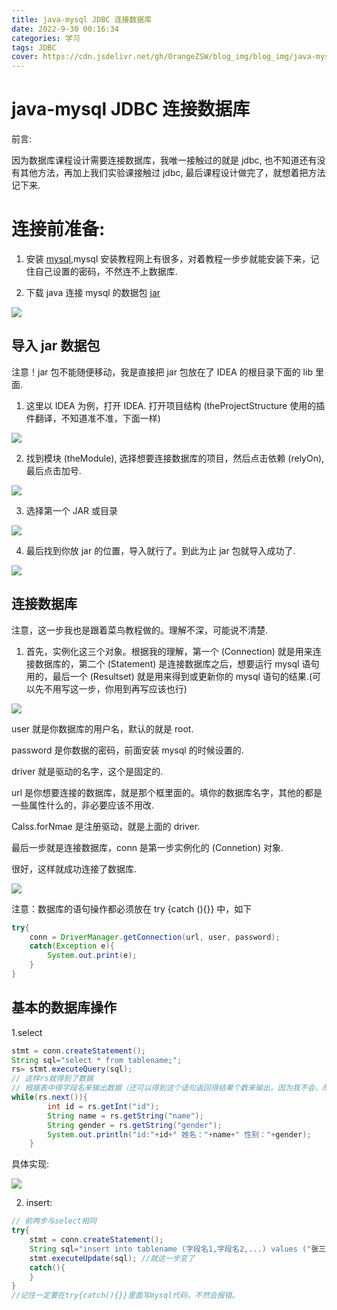 ```yaml
---
title: java-mysql JDBC 连接数据库
date: 2022-9-30 00:16:34
categories: 学习
tags: JDBC
cover: https://cdn.jsdelivr.net/gh/OrangeZSW/blog_img/blog_img/java-mysql%20JDBC%20.jpg
---
```


# java-mysql JDBC 连接数据库

前言:

因为数据库课程设计需要连接数据库，我唯一接触过的就是 jdbc, 也不知道还有没有其他方法，再加上我们实验课接触过 jdbc, 最后课程设计做完了，就想着把方法记下来.

# 连接前准备:

1. 安装 [mysql](https://www.mysql.com/downloads/),mysql 安装教程网上有很多，对着教程一步步就能安装下来，记住自己设置的密码，不然连不上数据库.

2. 下载 java 连接 mysql 的数据包 [jar](https://dev.mysql.com/downloads/connector/j/)

![](https://cdn.jsdelivr.net/gh/OrangeZSW/blog_img/posts/java-mysql/1664538641591.png)

## 导入 jar 数据包

注意！jar 包不能随便移动，我是直接把 jar 包放在了 IDEA 的根目录下面的 lib 里面.

1. 这里以 IDEA 为例，打开 IDEA. 打开项目结构 (theProjectStructure 使用的插件翻译，不知道准不准，下面一样)

![](https://cdn.jsdelivr.net/gh/OrangeZSW/blog_img/posts/java-mysql/1664539063792.png)

2. 找到模块 (theModule), 选择想要连接数据库的项目，然后点击依赖 (relyOn), 最后点击加号.

![](https://cdn.jsdelivr.net/gh/OrangeZSW/blog_img/posts/java-mysql/1664539710423.png)

3. 选择第一个 JAR 或目录

![](https://cdn.jsdelivr.net/gh/OrangeZSW/blog_img/posts/java-mysql/1664539813085.png)

4. 最后找到你放 jar 的位置，导入就行了。到此为止 jar 包就导入成功了.

![](https://cdn.jsdelivr.net/gh/OrangeZSW/blog_img/posts/java-mysql/1664539925809.png)

## 连接数据库

注意，这一步我也是跟着菜鸟教程做的。理解不深，可能说不清楚.

1. 首先，实例化这三个对象。根据我的理解，第一个 (Connection) 就是用来连接数据库的，第二个 (Statement) 是连接数据库之后，想要运行 mysql 语句用的，最后一个 (Resultset) 就是用来得到或更新你的 mysql 语句的结果.(可以先不用写这一步，你用到再写应该也行)

![](https://cdn.jsdelivr.net/gh/OrangeZSW/blog_img/posts/java-mysql/1664540196391.png)

user 就是你数据库的用户名，默认的就是 root.

password 是你数据的密码，前面安装 mysql 的时候设置的.

driver 就是驱动的名字，这个是固定的.

url 是你想要连接的数据库，就是那个框里面的。填你的数据库名字，其他的都是一些属性什么的，非必要应该不用改.

Calss.forNmae 是注册驱动，就是上面的 driver.

最后一步就是连接数据库，conn 是第一步实例化的 (Connetion) 对象.

很好，这样就成功连接了数据库.

![](https://cdn.jsdelivr.net/gh/OrangeZSW/blog_img/posts/java-mysql/1664540663146.png)

注意：数据库的语句操作都必须放在 try {catch (){}} 中，如下

```java
try{
    conn = DriverManager.getConnection(url, user, password);
    catch(Exception e){
        System.out.print(e);
    }
}

```

## 基本的数据库操作

1.select

```java
stmt = conn.createStatement();
String sql="select * from tablename;";
rs= stmt.executeQuery(sql);
// 这样rs就得到了数据
// 根据表中得字段名来输出数据（还可以得到这个语句返回得结果个数来输出，因为我不会，所以就不写了）
while(rs.next()){
        int id = rs.getInt("id");
        String name = rs.getString("name");
        String gender = rs.getString("gender");
        System.out.println("id:"+id+" 姓名："+name+" 性别："+gender);
    }
```

具体实现:

![](https://cdn.jsdelivr.net/gh/OrangeZSW/blog_img/posts/java-mysql/1664541517504.png)

2. insert:

```java
// 前两步与select相同
try{
    stmt = conn.createStatement();
    String sql="insert into tablename (字段名1,字段名2,...) values ("张三","男",..."");";
    stmt.executeUpdate(sql); //就这一步变了
    catch(){
    }
}
//记住一定要在try{catch(){}}里面写mysql代码，不然会报错。

```
